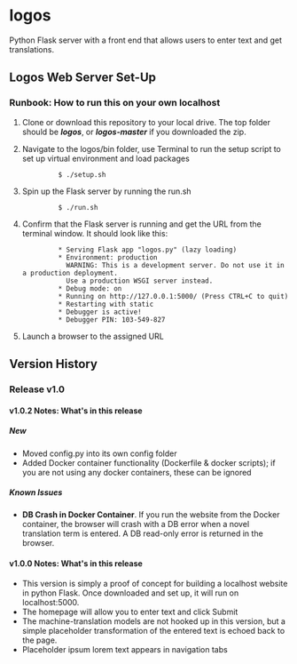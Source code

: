 # logos
Python Flask server with a front end that allows users to enter text and get translations.
## Logos Web Server Set-Up
### Runbook: How to run this on your own localhost
1. Clone or download this repository to your local drive. The top folder should be *__logos__*, or *__logos-master__* if you downloaded the zip.
2. Navigate to the logos/bin folder, use Terminal to run the setup script to set up virtual environment and load packages

                $ ./setup.sh

3. Spin up the Flask server by running the run.sh

                $ ./run.sh

11. Confirm that the Flask server is running and get the URL from the terminal window.  It should look like this:

                 * Serving Flask app "logos.py" (lazy loading)
                 * Environment: production
                   WARNING: This is a development server. Do not use it in a production deployment.
                   Use a production WSGI server instead.
                 * Debug mode: on
                 * Running on http://127.0.0.1:5000/ (Press CTRL+C to quit)
                 * Restarting with static
                 * Debugger is active!
                 * Debugger PIN: 103-549-827

12. Launch a browser to the assigned URL

## Version History
### Release v1.0
#### v1.0.2 Notes: What's in this release
##### New
- Moved config.py into its own config folder
- Added Docker container functionality (Dockerfile & docker scripts); if you are not using any docker containers, these can be ignored
##### Known Issues
- __DB Crash in Docker Container__.  If you run the website from the Docker container, the browser will crash with a DB error when a novel translation term is entered. A DB read-only error is returned in the browser.  
#### v1.0.0 Notes: What's in this release
- This version is simply a proof of concept for building a localhost website in python Flask.  Once downloaded and set up, it will run on localhost:5000.
- The homepage will allow you to enter text and click Submit
- The machine-translation models are not hooked up in this version, but a simple placeholder transformation of the entered text is echoed back to the page.
- Placeholder ipsum lorem text appears in navigation tabs
